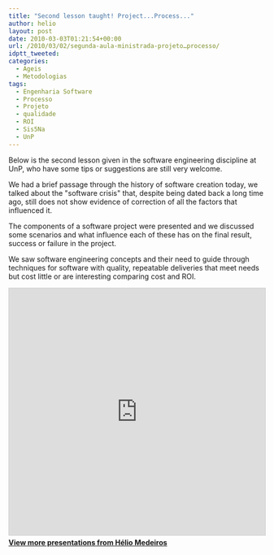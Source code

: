 ```yaml
---
title: "Second lesson taught! Project...Process..."
author: helio
layout: post
date: 2010-03-03T01:21:54+00:00
url: /2010/03/02/segunda-aula-ministrada-projeto…processo/
idptt_tweeted: 
categories:
  - Ageis
  - Metodologias
tags:
  - Engenharia Software
  - Processo
  - Projeto
  - qualidade
  - ROI
  - Sis5Na
  - UnP
---
```


Below is the second lesson given in the software engineering discipline at UnP, who have some tips or suggestions are still very welcome.

We had a brief passage through the history of software creation today, we talked about the "software crisis" that, despite being dated back a long time ago, still does not show evidence of correction of all the factors that influenced it.

The components of a software project were presented and we discussed some scenarios and what influence each of these has on the final result, success or failure in the project.

We saw software engineering concepts and their need to guide through techniques for software with quality, repeatable deliveries that meet needs but cost little or are interesting comparing cost and ROI. <div style="margin-bottom: 20px;">
<iframe src="https://www.slideshare.net/slideshow/embed_code/key/vHu2501nQBWAsv" width="597" height="486" frameborder="0" marginwidth="0" marginheight="0" scrolling="no" style="border:1px solid #CCC; border-width:1px; margin-bottom:5px; max-width: 100%;" allowfullscreen></iframe>
</iframe>
<div style="margin-bottom:5px">
    <strong><a href="//www.slideshare.net/heliomedeiros" target="_blank">View more presentations from Hélio Medeiros</a></strong>
</div>
</div>